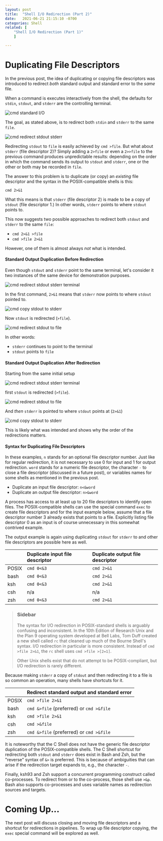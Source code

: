 ```yaml
---
layout: post
title:  "Shell I/O Redirection (Part 2)"
date:   2021-06-21 21:15:10 -0700
categories: Shell
related: [
	"Shell I/O Redirection (Part 1)"
	]

---
```


# Duplicating File Descriptors

In the previous post, the idea of duplicating or copying file
descriptors was introduced to redirect _both_ standard output and
standard error to the _same_ file.

When a command is executes interactively from the shell, the defaults
for `stdin`, `stdout`, and `stderr` are the controlling terminal.

![cmd standard I/O](/images/fdcopy.dot.2.png)

The goal, as stated above, is to redirect both `stdin` and `stderr` to
the same `file`.

![cmd redirect stdout stderr](/images/fdcopy.dot.3.png)

Redirecting `stdout` to `file` is easily achieved by `cmd >file`. But
what about `stderr` (file descriptor 2)? Simply adding a `2>file` or
even a `2>>file` to the previous command produces unpredictable
results: depending on the order in which the command sends its output
to `stdout` and `stderr`, one or the other or both may be recorded in
`file`.

The answer to this problem is to duplicate (or copy) an _existing_
file descriptor and the syntax in the POSIX-compatible shells is this:

`cmd 2>&1`

What this means is that `stderr` (file descriptor 2) is made to be a
copy of `stdout` (file descriptor 1.) In other words, `stderr` points
to where `stdout` points to.

This now suggests two possible approaches to redirect both `stdout`
and `stderr` to the same `file`:

- `cmd 2>&1 >file`
- `cmd >file 2>&1`

However, one of them is almost always _not_ what is intended.

#### Standard Output Duplication Before Redirection

Even though `stdout` and `stderr` point to the same terminal, let's
consider it two instances of the same device for demonstration
purposes.

![cmd redirect stdout stderr terminal](/images/fdcopy.dot.4.png)

In the first command, `2>&1` means that `stderr` now points to where
`stdout` pointed to.

![cmd copy stdout to stderr](/images/fdcopy.dot.5.png)

Now `stdout` is redirected (`>file`).

![cmd redirect stdout to file](/images/fdcopy.dot.6.png)

In other words:

- `stderr` continues to point to the terminal
- `stdout` points to `file`

#### Standard Output Duplication After Redirection

Starting from the same initial setup

![cmd redirect stdout stderr terminal](/images/fdcopy.dot.7.png)

first `stdout` is redirected (`>file`).

![cmd redirect stdout to file](/images/fdcopy.dot.8.png)

And _then_ `stderr` is pointed to where `stdout` points at (`2>&1`)

![cmd copy stdout to stderr](/images/fdcopy.dot.9.png)

This is likely what was intended and shows why the order of the
redirections matters.

#### Syntax for Duplicating File Descriptors

In these examples, `n` stands for an optional file descriptor
number. Just like for regular redirection, it is not necessary to use
0 for input and 1 for output redirection. `word` stands for a numeric
file descriptor, the character `-` to close a file descriptor
(discussed in a future post), or variables names for some shells as
mentioned in the previous post.

- Duplicate an input file descriptor: `n<&word`
- Duplicate an output file descriptor: `n>&word`

A process has access to at least up to 20 file descriptors to identify
open files. The POSIX-compatible shells can use the special command
`exec` to create file descriptors and for the input example below,
assume that a file descriptor number 3 already exists that points to a
file. Explicitly listing file descriptor 0 as an input is of course
unnecessary in this somewhat contrived example.

The output example is again using duplicating `stdout` for `stderr` to
and other file descriptors are possible here as well.

|       | Duplicate input file descriptor | Duplicate output file descriptor |
| :-    | :-                              | :-                               |
| POSIX | `cmd 0<&3`                      | `cmd 2>&1`                       |
| bash  | `cmd 0<&3`                      | `cmd 2>&1`                       |
| ksh   | `cmd 0<&3 `                     | `cmd 2>&1`                       |
| csh   | n/a                             | n/a                              |
| zsh   | `cmd 0<&3 `                     | `cmd 2>&1`                       |

> ### Sidebar
>
> The syntax for I/O redirection in POSIX-standard shells is arguably
> confusing and inconsistent. In the 10th Edition of Research Unix and
> the Plan 9 operating system developed at Bell Labs, Tom Duff created
> a new shell called `rc` that cleaned up much of the Bourne Shell's
> syntax. I/O redirection in particular is more consistent. Instead of
> `cmd >file 2>&1`, the `rc` shell uses `cmd >file >[2=1]`.
>
> Other Unix shells exist that do not attempt to be POSIX-compliant,
> but I/O redirection is rarely different.

Because making `stderr` a copy of `stdout` and then redirecting it to
a file is so common an operation, many shells have shortcuts for it.

|       | Redirect standard output and standard error |
| :-    | :-                                          |
| POSIX | `cmd >file 2>&1`                            |
| bash  | `cmd &>file` (preferred) or `cmd >&file`    |
| ksh   | `cmd >file 2>&1`                            |
| csh   | `cmd >&file`                                |
| zsh   | `cmd &>file` (preferred) or `cmd >&file`    |

It is noteworthy that the C Shell does not have the generic file
descriptor duplication of the POSIX-compatible shells. The C Shell
shortcut for redirecting both `stdout` and `stderr` does exist in Bash
and Zsh, but the "reverse" syntax of `&>` is preferred. This is
because of ambiguities that can arise if the redirection target
expands to, e.g., the character `-`.

Finally, ksh93 and Zsh support a concurrent programming construct
called co-processes. To redirect from or to the co-process, those
shell use `>&p`. Bash also supports co-processes and uses variable
names as redirection sources and targets.

# Coming Up...

The next post will discuss closing and moving file descriptors and a
shortcut for redirections in pipelines. To wrap up file descriptor
copying, the `exec` special command will be explored as well.
